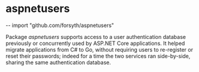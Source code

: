 # aspnetusers

-- import "github.com/forsyth/aspnetusers"

Package _aspnetusers_ supports access to a user authentication database previously or concurrently used by ASP.NET Core applications.
It helped migrate applications from C# to Go, without requiring users to re-register or reset their passwords;
indeed for a time the two services ran side-by-side, sharing the same authentication database.
